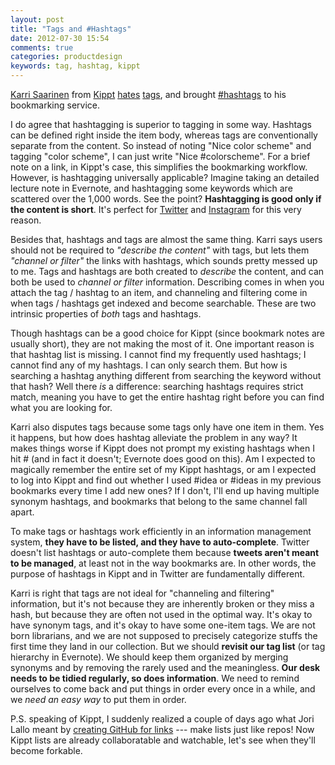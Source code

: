 ```yaml
---
layout: post
title: "Tags and #Hashtags"
date: 2012-07-30 15:54
comments: true
categories: productdesign
keywords: tag, hashtag, kippt
---
```


[Karri Saarinen](http://karrisaarinen.com/) from [Kippt](https://kippt.com/) [hates](http://blog.kippt.com/2012/07/17/tags-are-here/) [tags](http://en.wikipedia.org/wiki/Tag_\(metadata\)), and brought [#hashtags](http://en.wikipedia.org/wiki/Hashtag) to his bookmarking service.

I do agree that hashtagging is superior to tagging in some way. Hashtags can be defined right inside the item body, whereas tags are conventionally separate from the content. So instead of noting "Nice color scheme" and tagging "color scheme", I can just write "Nice #colorscheme". For a brief note on a link, in Kippt's case, this simplifies the bookmarking workflow. However, is hashtagging universally applicable? Imagine taking an detailed lecture note in Evernote, and hashtagging some keywords which are scattered over the 1,000 words. See the point? __Hashtagging is good only if the content is short__. It's perfect for [Twitter](https://support.twitter.com/articles/49309-what-are-hashtags-symbols) and [Instagram](http://help.instagram.com/customer/portal/articles/95731-tagging-your-photos-using-hashtags) for this very reason.

<!-- more -->

Besides that, hashtags and tags are almost the same thing. Karri says users should not be required to _"describe the content"_ with tags, but lets them _"channel or filter"_ the links with hashtags, which sounds pretty messed up to me. Tags and hashtags are both created to _describe_ the content, and can both be used to _channel or filter_ information. Describing comes in when you attach the tag / hashtag to an item, and channeling and filtering come in when tags / hashtags get indexed and become searchable. These are two intrinsic properties of _both_ tags and hashtags.

Though hashtags can be a good choice for Kippt (since bookmark notes are usually short), they are not making the most of it. One important reason is that hashtag list is missing. I cannot find my frequently used hashtags; I cannot find any of my hashtags. I can only search them. But how is searching a hashtag anything different from searching the keyword without that hash? Well there _is_ a difference: searching hashtags requires strict match, meaning you have to get the entire hashtag right before you can find what you are looking for.

Karri also disputes tags because some tags only have one item in them. Yes it happens, but how does hashtag alleviate the problem in any way? It makes things worse if Kippt does not prompt my existing hashtags when I hit # (and in fact it doesn't; Evernote does good on this). Am I expected to magically remember the entire set of my Kippt hashtags, or am I expected to log into Kippt and find out whether I used #idea or #ideas in my previous bookmarks every time I add new ones? If I don't, I'll end up having multiple synonym hashtags, and bookmarks that belong to the same channel fall apart.

To make tags or hashtags work efficiently in an information management system, __they have to be listed, and they have to auto-complete__. Twitter doesn't list hashtags or auto-complete them because __tweets aren't meant to be managed__, at least not in the way bookmarks are. In other words, the purpose of hashtags in Kippt and in Twitter are fundamentally different.

Karri is right that tags are not ideal for "channeling and filtering" information, but it's not because they are inherently broken or they miss a hash, but because they are often not used in the optimal way. It's okay to have synonym tags, and it's okay to have some one-item tags. We are not born librarians, and we are not supposed to precisely categorize stuffs the first time they land in our collection. But we should __revisit our tag list__ (or tag hierarchy in Evernote). We should keep them organized by merging synonyms and by removing the rarely used and the meaningless. __Our desk needs to be tidied regularly, so does information__. We need to remind ourselves to come back and put things in order every once in a while, and we _need an easy way_ to put them in order.

P.S. speaking of Kippt, I suddenly realized a couple of days ago what Jori Lallo meant by [creating GitHub for links](http://techcrunch.com/2012/06/14/yc-backed-kippt-goes-collaborative/) --- make lists just like repos! Now Kippt lists are already collaboratable and watchable, let's see when they'll become forkable.